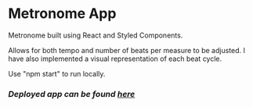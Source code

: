 # Metronome App

Metronome built using React and Styled Components.

Allows for both tempo and number of beats per measure to be adjusted. I have also implemented a visual representation of each beat cycle.

Use "npm start" to run locally.

### _Deployed app can be found [here](https://scanlan-metronome-app.netlify.app/)_
